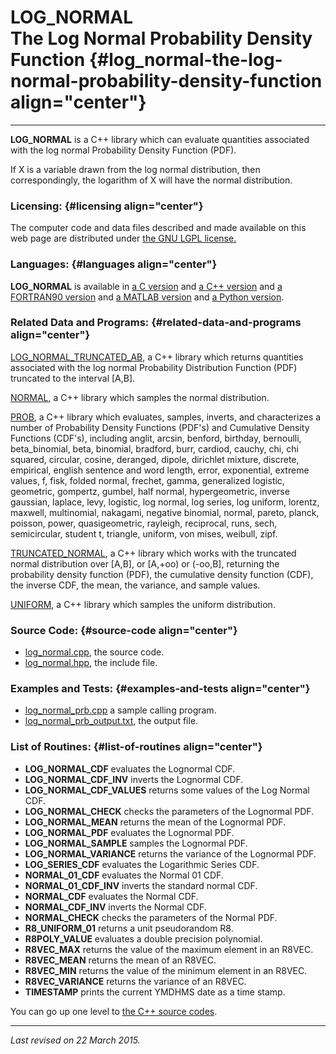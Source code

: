 LOG\_NORMAL\
The Log Normal Probability Density Function {#log_normal-the-log-normal-probability-density-function align="center"}
===========================================

------------------------------------------------------------------------

**LOG\_NORMAL** is a C++ library which can evaluate quantities
associated with the log normal Probability Density Function (PDF).

If X is a variable drawn from the log normal distribution, then
correspondingly, the logarithm of X will have the normal distribution.

### Licensing: {#licensing align="center"}

The computer code and data files described and made available on this
web page are distributed under [the GNU LGPL
license.](../../txt/gnu_lgpl.txt)

### Languages: {#languages align="center"}

**LOG\_NORMAL** is available in [a C
version](../../c_src/log_normal/log_normal.md) and [a C++
version](../../master/log_normal/log_normal.md) and [a FORTRAN90
version](../../f_src/log_normal/log_normal.md) and [a MATLAB
version](../../m_src/log_normal/log_normal.md) and [a Python
version](../../py_src/log_normal/log_normal.md).

### Related Data and Programs: {#related-data-and-programs align="center"}

[LOG\_NORMAL\_TRUNCATED\_AB](../../master/log_normal_truncated_ab/log_normal_truncated_ab.md),
a C++ library which returns quantities associated with the log normal
Probability Distribution Function (PDF) truncated to the interval
\[A,B\].

[NORMAL](../../master/normal/normal.md), a C++ library which samples
the normal distribution.

[PROB](../../master/prob/prob.md), a C++ library which evaluates,
samples, inverts, and characterizes a number of Probability Density
Functions (PDF's) and Cumulative Density Functions (CDF's), including
anglit, arcsin, benford, birthday, bernoulli, beta\_binomial, beta,
binomial, bradford, burr, cardiod, cauchy, chi, chi squared, circular,
cosine, deranged, dipole, dirichlet mixture, discrete, empirical,
english sentence and word length, error, exponential, extreme values, f,
fisk, folded normal, frechet, gamma, generalized logistic, geometric,
gompertz, gumbel, half normal, hypergeometric, inverse gaussian,
laplace, levy, logistic, log normal, log series, log uniform, lorentz,
maxwell, multinomial, nakagami, negative binomial, normal, pareto,
planck, poisson, power, quasigeometric, rayleigh, reciprocal, runs,
sech, semicircular, student t, triangle, uniform, von mises, weibull,
zipf.

[TRUNCATED\_NORMAL](../../master/truncated_normal/truncated_normal.md),
a C++ library which works with the truncated normal distribution over
\[A,B\], or \[A,+oo) or (-oo,B\], returning the probability density
function (PDF), the cumulative density function (CDF), the inverse CDF,
the mean, the variance, and sample values.

[UNIFORM](../../master/uniform/uniform.md), a C++ library which
samples the uniform distribution.

### Source Code: {#source-code align="center"}

-   [log\_normal.cpp](log_normal.cpp), the source code.
-   [log\_normal.hpp](log_normal.hpp), the include file.

### Examples and Tests: {#examples-and-tests align="center"}

-   [log\_normal\_prb.cpp](log_normal_prb.cpp) a sample calling program.
-   [log\_normal\_prb\_output.txt](log_normal_prb_output.txt), the
    output file.

### List of Routines: {#list-of-routines align="center"}

-   **LOG\_NORMAL\_CDF** evaluates the Lognormal CDF.
-   **LOG\_NORMAL\_CDF\_INV** inverts the Lognormal CDF.
-   **LOG\_NORMAL\_CDF\_VALUES** returns some values of the Log Normal
    CDF.
-   **LOG\_NORMAL\_CHECK** checks the parameters of the Lognormal PDF.
-   **LOG\_NORMAL\_MEAN** returns the mean of the Lognormal PDF.
-   **LOG\_NORMAL\_PDF** evaluates the Lognormal PDF.
-   **LOG\_NORMAL\_SAMPLE** samples the Lognormal PDF.
-   **LOG\_NORMAL\_VARIANCE** returns the variance of the Lognormal PDF.
-   **LOG\_SERIES\_CDF** evaluates the Logarithmic Series CDF.
-   **NORMAL\_01\_CDF** evaluates the Normal 01 CDF.
-   **NORMAL\_01\_CDF\_INV** inverts the standard normal CDF.
-   **NORMAL\_CDF** evaluates the Normal CDF.
-   **NORMAL\_CDF\_INV** inverts the Normal CDF.
-   **NORMAL\_CHECK** checks the parameters of the Normal PDF.
-   **R8\_UNIFORM\_01** returns a unit pseudorandom R8.
-   **R8POLY\_VALUE** evaluates a double precision polynomial.
-   **R8VEC\_MAX** returns the value of the maximum element in an R8VEC.
-   **R8VEC\_MEAN** returns the mean of an R8VEC.
-   **R8VEC\_MIN** returns the value of the minimum element in an R8VEC.
-   **R8VEC\_VARIANCE** returns the variance of an R8VEC.
-   **TIMESTAMP** prints the current YMDHMS date as a time stamp.

You can go up one level to [the C++ source codes](../cpp_src.md).

------------------------------------------------------------------------

*Last revised on 22 March 2015.*
